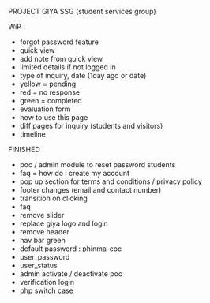 PROJECT GIYA 
SSG (student services group)


WiP :
- forgot password feature 
- quick view
- add note from quick view
- limited details if not logged in
- type of inquiry, date (1day ago or date)
- yellow = pending
- red = no response
- green = completed
- evaluation form
- how to use this page
- diff pages for inquiry (students and visitors)
- timeline



FINISHED
- poc / admin module to reset password students
- faq =  how do i create my account
- pop up section for terms and conditions / privacy policy
- footer changes (email and contact number)
- transition on clicking 
- faq
- remove slider
- replace giya logo and login
- remove header
- nav bar green
- default password : phinma-coc
- user_password
- user_status
- admin activate / deactivate poc
- verification login
- php switch case
